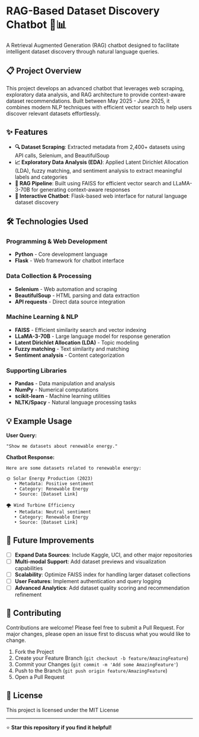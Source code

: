 # RAG-Based Dataset Discovery Chatbot 🤖📊

A Retrieval Augmented Generation (RAG) chatbot designed to facilitate intelligent dataset discovery through natural language queries.

## 📋 Project Overview

This project develops an advanced chatbot that leverages web scraping, exploratory data analysis, and RAG architecture to provide context-aware dataset recommendations. Built between May 2025 - June 2025, it combines modern NLP techniques with efficient vector search to help users discover relevant datasets effortlessly.

## ✨ Features

- **🔍 Dataset Scraping**: Extracted metadata from 2,400+ datasets using API calls, Selenium, and BeautifulSoup
- **📈 Exploratory Data Analysis (EDA)**: Applied Latent Dirichlet Allocation (LDA), fuzzy matching, and sentiment analysis to extract meaningful labels and categories
- **🧠 RAG Pipeline**: Built using FAISS for efficient vector search and LLaMA-3-70B for generating context-aware responses
- **💬 Interactive Chatbot**: Flask-based web interface for natural language dataset discovery

## 🛠️ Technologies Used

### Programming & Web Development
- **Python** - Core development language
- **Flask** - Web framework for chatbot interface

### Data Collection & Processing
- **Selenium** - Web automation and scraping
- **BeautifulSoup** - HTML parsing and data extraction
- **API requests** - Direct data source integration

### Machine Learning & NLP
- **FAISS** - Efficient similarity search and vector indexing
- **LLaMA-3-70B** - Large language model for response generation
- **Latent Dirichlet Allocation (LDA)** - Topic modeling
- **Fuzzy matching** - Text similarity and matching
- **Sentiment analysis** - Content categorization

### Supporting Libraries
- **Pandas** - Data manipulation and analysis
- **NumPy** - Numerical computations
- **scikit-learn** - Machine learning utilities
- **NLTK/Spacy** - Natural language processing tasks

## 💡 Example Usage

**User Query:**
```
"Show me datasets about renewable energy."
```

**Chatbot Response:**
```
Here are some datasets related to renewable energy:

🌞 Solar Energy Production (2023)
   • Metadata: Positive sentiment
   • Category: Renewable Energy
   • Source: [Dataset Link]

🌪️ Wind Turbine Efficiency
   • Metadata: Neutral sentiment  
   • Category: Renewable Energy
   • Source: [Dataset Link]
```


## 🔮 Future Improvements

- [ ] **Expand Data Sources**: Include Kaggle, UCI, and other major repositories
- [ ] **Multi-modal Support**: Add dataset previews and visualization capabilities
- [ ] **Scalability**: Optimize FAISS index for handling larger dataset collections
- [ ] **User Features**: Implement authentication and query logging
- [ ] **Advanced Analytics**: Add dataset quality scoring and recommendation refinement

## 🤝 Contributing

Contributions are welcome! Please feel free to submit a Pull Request. For major changes, please open an issue first to discuss what you would like to change.

1. Fork the Project
2. Create your Feature Branch (`git checkout -b feature/AmazingFeature`)
3. Commit your Changes (`git commit -m 'Add some AmazingFeature'`)
4. Push to the Branch (`git push origin feature/AmazingFeature`)
5. Open a Pull Request

## 📄 License

This project is licensed under the MIT License 


---

⭐ **Star this repository if you find it helpful!**
